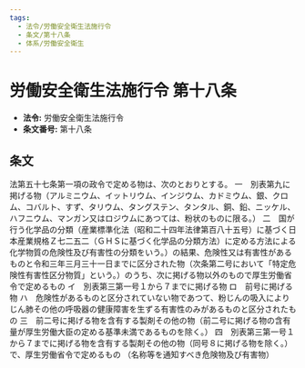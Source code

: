 ```yaml
---
tags:
  - 法令/労働安全衛生法施行令
  - 条文/第十八条
  - 体系/労働安全衛生
---
```

# 労働安全衛生法施行令 第十八条

- **法令:** 労働安全衛生法施行令
- **条文番号:** 第十八条

## 条文
法第五十七条第一項の政令で定める物は、次のとおりとする。
一　別表第九に掲げる物（アルミニウム、イットリウム、インジウム、カドミウム、銀、クロム、コバルト、すず、タリウム、タングステン、タンタル、銅、鉛、ニッケル、ハフニウム、マンガン又はロジウムにあつては、粉状のものに限る。）
二　国が行う化学品の分類（産業標準化法（昭和二十四年法律第百八十五号）に基づく日本産業規格Ｚ七二五二（ＧＨＳに基づく化学品の分類方法）に定める方法による化学物質の危険性及び有害性の分類をいう。）の結果、危険性又は有害性があるものと令和三年三月三十一日までに区分された物（次条第二号において「特定危険性有害性区分物質」という。）のうち、次に掲げる物以外のもので厚生労働省令で定めるもの
イ　別表第三第一号１から７までに掲げる物
ロ　前号に掲げる物
ハ　危険性があるものと区分されていない物であつて、粉じんの吸入によりじん肺その他の呼吸器の健康障害を生ずる有害性のみがあるものと区分されたもの
三　前二号に掲げる物を含有する製剤その他の物（前二号に掲げる物の含有量が厚生労働大臣の定める基準未満であるものを除く。）
四　別表第三第一号１から７までに掲げる物を含有する製剤その他の物（同号８に掲げる物を除く。）で、厚生労働省令で定めるもの
（名称等を通知すべき危険物及び有害物）

